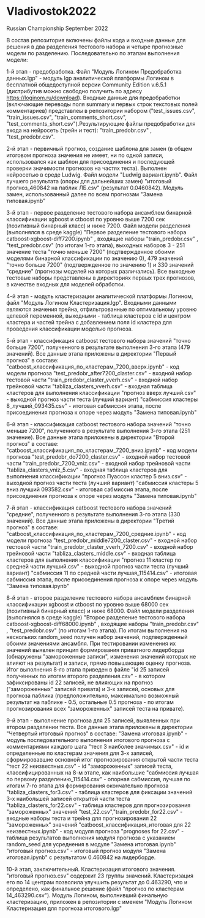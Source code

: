 # Vladivostok2022
Russian Championship September 2022

В состав репозитория включены файлы кода и входные данные для решения в два разделения тестового набора и четыре прогнозные модели по разделению. Последовательно по этапам выполнения модели:

1-й этап - предобработка. Файл "Модуль Логином Предобработка данных.lgp" - модуль lgp аналитической платформы Логином в бесплатной общедоступной версии Community Edition v.6.5.1 (дистрибутив можно свободно получить по адресу https://loginom.ru/download). Входные данные для предобработки (включающие переводы поля summary и первых строк текстовых полей комментариев) представлеы в репозитории набором ("test_issues.csv", "train_issues.csv", "train_comments_short.csv", "test_comments_short.csv").Результирующие файлы предобработки для входа на нейросеть (трейн и тест): "train_predobr.csv" , "test_predobr.csv". 

2-й этап - первичный прогноз, создание шаблона для замен (в общем итоговом прогноза значения не имеет, ни по одной записи, использовался как шаблон для присоединения и последующей проверки значимости прогнозов на частях теста). Выполнен нейросетью в среде Ludwig. Файл модели "Ludwig вариант.ipynb". Файл лучшего результата (опоры для дальнейших замен) "итоговый прогноз_460842 на паблик ЛБ.csv" (результат 0.0460842). Модуль замен, использованный далее по всем прогнозам "Замена типовая.ipynb"

3-й этап - первое разделение тестового набора ансамблем бинарной классификации xgboost и ctboost по уровню выше 7200 сек (позитивный бинарный класс) и ниже 7200. Файл модели разделения (выполнялся в среде kaggle) "Первое разделение тестового набора catboost-xgboost-diff7200.ipynb" , входящие наборы "train_predobr.csv" , "test_predobr.csv" (по итогам 1-го этапа), выходных наборов 3 - 251 значение теста "точно меньше 7200" (подтвержденное обоими моделями бинарной классификации по значению 0), 479 значений "точно больше 7200" (подтвержденное по значению 1) и 330 значений "средние" (прогнозы моделей на которых различались). Все выходные тестовые наборы представлены в директориях первых трех прогнозов, в качестве входных для моделей обработки.

4-й этап - модуль кластеризации аналитической платформы Логином, файл "Модуль Логином Кластеризация.lgp". Входными данными являются значения трейна, отфильтрованные по оптимальному уровню целевой переменной, выходными - таблица кластеров с id и центром кластера и частей трейна с добавлением поля id кластера для проведения классификации моделью прогноза.

5-й этап - классификация catboost тестового набора значений "точно больше 7200", полученного в результате выполнения 3-го этапа (479 значений). Все данные этапа приложены в директории "Первый прогноз" в составе:
"catboost_классификация_по_кластерам_7200_вверх.ipynb" - код модели прогноза
"test_predobr_after7200_claster.csv" - входной набор тестовой части
"train_predobr_claster_vverh.csv" - входной набор трейновой части
"tabliza_clasters_vverh.csv" - входная таблица кластеров для выполнения классификации
"прогноз вверх лучший.csv" - выходной прогноз части теста (лучший вариант)
"сабмиссия кластеры 8_лучший_093435.csv" - итоговая сабмиссия этапа, после присоединения прогноза к опоре через модуль "Замена типовая.ipynb" 

6-й этап - классификация catboost тестового набора значений "точно меньше 7200", полученного в результате выполнения 3-го этапа (251 значение). Все данные этапа приложены в директории "Второй прогноз" в составе:
"catboost_классификация_по_кластерам_7200_вниз.ipynb" - код модели прогноза
"test_predobr_do7200_claster.csv" - входной набор тестовой части
"train_predobr_7200_vniz.csv" - входной набор трейновой части
"tabliza_clasters_vniz_5.csv" - входная таблица кластеров для выполнения классификации
"прогноз Пуассон кластер 5 вниз.csv" - выходной прогноз части теста (лучший вариант)
"сабмиссия кластеры 5 вниз лучший 093582.csv" - итоговая сабмиссия этапа, после присоединения прогноза к опоре через модуль "Замена типовая.ipynb" 

7-й этап - классификация catboost тестового набора значений "средние", полученного в результате выполнения 3-го этапа (330 значений). Все данные этапа приложены в директории "Третий прогноз" в составе:
"catboost_классификация_по_кластерам_7200_средние.ipynb" - код модели прогноза
"test_predobr_middle7200_claster.csv" - входной набор тестовой части
"train_predobr_claster_vverh_7200.csv" - входной набор трейновой части
"tabliza_clasters_middle.csv" - входная таблица кластеров для выполнения классификации
"прогноз 11 кластер по средней части лучший.csv" - выходной прогноз части теста (лучший вариант)
"сабмиссия 11 по средней части лучшая_115414.csv" - итоговая сабмиссия этапа, после присоединения прогноза к опоре через модуль "Замена типовая.ipynb" 

8-й этап - второе разделение тестового набора ансамблем бинарной классификации xgboost и ctboost по уровню выше 68000 сек (позитивный бинарный класс) и ниже 68000. Файл модели разделения (выполнялся в среде kaggle) "Второе разделение тестового набора catboost-xgboost-diff68000.ipynb" , входящие наборы "train_predobr.csv" , "test_predobr.csv" (по итогам 1-го этапа). По итогам выполнения на нескольких random_seed получен набор значений, подтвержденный обоими значениями ансамбля. При тестировании изменения их значений выявлен принцип формирования приватного лидерборда (обнаружены "замороженные записи", изменения значений которых не влияют на результат) и записи, прямо повышающие оценку прогноза. Итог выполнения 8-го этапа приведен в файле "id 25 записей полученных по итогам второго разделения.csv" - в котором зафиксированы id 22 записей, не влияющих на прогноз ("замороженных" записей привата) и 3-х записей, основых для прогноза паблика (предположительно, максимально возможный результат на паблике - 0.5, остальные 0.5 прогноза - по итогам прогнозирования всех "замороженных" записей теста на привате).

9-й этап - выполнение прогноза для 25 записей, выявленных при втором разделении теста. Все данные этапа приложены в директории "Четвертый итоговый прогноз" в составе:
"Замена итоговая.ipynb" - модуль последовательного выполнения итогового прогноза с комментариями каждого шага
"тест 3 наиболее значимых.csv" - id и определенные по кластерам значения для 3-х записей, сформировавшие основной итог прогнозирования открытой части теста
"тест 22 неизвестных.csv" - id "замороженных" записей теста, классифицированных на 8-м этапе, как наибольшие
"сабмиссия лучшая по первому разделению_115414.csv" - опорная сабмиссия, лучшая по итогам 7-го этапа для формирования окончательно прогноза
"tabliza_clasters_for3.csv" - таблица кластеров для фиксации значений 3-х наибольшей записей открытой части теста
"tabliza_clasters_for22.csv" - таблица кластеров для прогнозирования "замороженных" значений
"test_22.csv","train_predobr_for22.csv" - входные наборы теста и трейна для прогнозирования 22 "замороженных" значений
"catboost_классификация_итоговая для 22 неизвестных.ipynb" - код модуля прогноза
"prognoses for 22.csv" - таблица результатов выполнения модуля прогноза с указанием random_seed для усреднения в модуле "Замена итоговая.ipynb"
"итоговый прогноз.csv" - итоговый прогноз модуля "Замена итоговая.ipynb" с результатом 0.460842 на лидерборде.

10-й этап, заключительный. Кластеризация итогового значения. "итоговый прогноз.csv" содержит 23 группы значений. Кластеризация его по 14 центрам позволила улучшить результат до 0.463290, что и определено, как финальное решение (файл "прогноз по кластерам 14_463290.csv"). Модуль Логином, выполнивший финальную кластеризацию, приложен в репозитории с именем "Модуль Логином Кластеризация для прогноза итогового.lgp"








